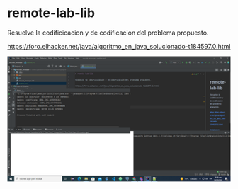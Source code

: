 # remote-lab-lib

Resuelve la codificicacion y de codificacion del problema propuesto.

https://foro.elhacker.net/java/algoritmo_en_java_solucionado-t184597.0.html




![](consoleRun.png)




